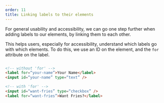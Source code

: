 ```yaml
---
order: 11
title: Linking labels to their elements
---
```


<div class="panels">
<div>

For general usability and accessibility, we can go one step further when adding labels to our elements, by linking them to each other.

This helps users, especially for accessibility, understand which labels go with which elements. To do this, we use an ID on the element, and the `for` attribute on the label.

</div>
<div>

~~~html

<!-- without 'for' -->
<label for=“your-name”>Your Name</label>
<input id=“your-name” type=“text” />

<!-- with 'for' -->
<input id=“want-fries” type=“checkbox” />
<label for=“want-fries”>Want Fries?</label>

~~~

</div>
</div>